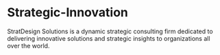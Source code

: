 # Strategic-Innovation
StratDesign Solutions is a dynamic strategic consulting firm dedicated to delivering innovative solutions and strategic insights to organizations all over the world.
